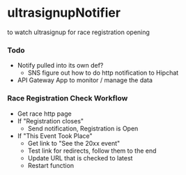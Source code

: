 # ultrasignupNotifier
to watch ultrasignup for race registration opening


### Todo

* Notify pulled into its own def?
  * SNS figure out how to do http notification to Hipchat
* API Gateway App to monitor / manage the data

### Race Registration Check Workflow
* Get race http page
* If "Registration closes"
  * Send notification, Registration is Open
* If "This Event Took Place"
  * Get link to "See the 20xx event"
  * Test link for redirects, follow them to the end
  * Update URL that is checked to latest
  * Restart function
